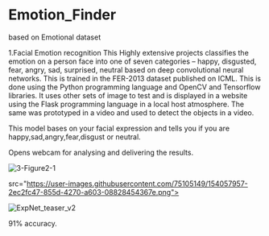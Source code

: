 # Emotion_Finder
based on Emotional dataset

1.Facial Emotion recognition 
This Highly extensive projects classifies the emotion on a person face into one of seven categories – happy, disgusted, fear, angry, sad, surprised, neutral based on deep convolutional neural networks. This is trained in the FER-2013 dataset published on ICML. This is done using the Python programming language and OpenCV and Tensorflow libraries. It uses other sets of image to test and is displayed in a website using the Flask programming language in a local host atmosphere. The same was prototyped in a video and used to detect the objects in a video.



This model bases on your facial expression and tells you if you are happy,sad,angry,fear,disgust or neutral.

Opens webcam for analysing and delivering the results.

![3-Figure2-1](https://user-images.githubusercontent.com/75105149/119313363-172c6f80-bc91-11eb-93d2-aad0fa422ed2.png)

src="https://user-images.githubusercontent.com/75105149/154057957-2ec2fc47-855d-4270-a603-08828454367e.png">

![ExpNet_teaser_v2](https://user-images.githubusercontent.com/75105149/119313402-201d4100-bc91-11eb-8c2c-596a25da18fe.jpg)


91% accuracy.


